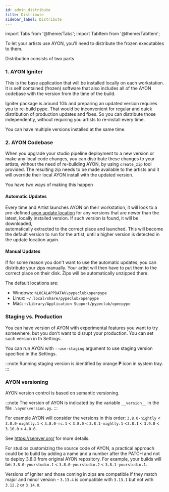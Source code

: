 ```yaml
---
id: admin_distribute
title: Distribute
sidebar_label: Distribute
---
```


import Tabs from '@theme/Tabs';
import TabItem from '@theme/TabItem';

To let your artists use AYON, you'll need to distribute the frozen executables to them.

Distribution consists of two parts

 ### 1. AYON Igniter
 
 This is the base application that will be installed locally on each workstation.
 It is self contained (frozen) software that also includes all of the AYON codebase with the version
 from the time of the build.

 Igniter package is around 1Gb and preparing an updated version requires you to re-build pype. That would be 
 inconvenient for regular and quick distribution of production updates and fixes. So you can distribute those
 independently, without requiring you artists to re-install every time.

 You can have multiple versions installed at the same time.

 ### 2. AYON Codebase

When you upgrade your studio pipeline deployment to a new version or make any local code changes, you can distribute these changes to your artists, without the need of re-building AYON, by using `create_zip` tool provided.
The resulting zip needs to be made available to the artists and it will override their local AYON install with the updated version.

You have two ways of making this happen

#### Automatic Updates

Every time and Artist launches AYON on their workstation, it will look to a pre-defined 
[ayon update location](admin_settings_system.md#ayon-deployment-control) for any versions that are newer than the
latest, locally installed version. If such version is found, it will be downloaded,  
automatically extracted to the correct place and launched. This will become the default 
version to run for the artist, until a higher version is detected in the update location again.

#### Manual Updates

If for some reason you don't want to use the automatic updates, you can distribute your
zips manually. Your artist will then have to put them to the correct place on their disk.
Zips will be automatically unzipped there.

The default locations are:

- Windows: `%LOCALAPPDATA%\pypeclub\openpype`
- Linux: `~/.local/share/pypeclub/openpype`
- Mac: `~/Library/Application Support/pypeclub/openpype`


### Staging vs. Production
You can have version of AYON with experimental features you want to try somewhere, but you don't want to disrupt your production. You can set such version in th Settings.

You can run AYON with `--use-staging` argument to use staging version specified in the Settings.

:::note
Running staging version is identified by orange **P** icon in system tray.
:::

### AYON versioning

AYON version control is based on semantic versioning.

:::note
The version of AYON is indicated by the variable `__version__` in the file `.\ayon\version.py`.
:::

For example AYON will consider the versions in this order: `3.8.0-nightly` < `3.8.0-nightly.1` < `3.8.0-rc.1` < `3.8.0` < `3.8.1-nightly.1` <`3.8.1` < `3.9.0` < `3.10.0` < `4.0.0`.

See https://semver.org/ for more details.

For studios customizing the source code of AYON, a practical approach could be to build by adding a name and a number after the PATCH and not to deploy 3.8.0 from original AYON repository. For example, your builds will be: `3.8.0-yourstudio.1` < `3.8.0-yourstudio.2` < `3.8.1-yourstudio.1`.

Versions of Igniter and those coming in zips are compatible if they match major and minor version - `3.13.4` is compatible with `3.13.1` but not with `3.12.2` or `3.14.0`.
